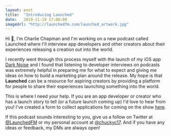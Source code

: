 ```yaml
---
layout: post
title:  "Introducing Launched"
date:   2019-11-19 17:00:00
imageUrl: "http://launchedfm.com/launched_artwork.jpg"
---
```


Hi 👋, I'm Charlie Chapman and I'm working on a new podcast called Launched where I'll interview app developers and other creators about their experiences releasing a creation out into the world.

<!-- excerpt-end -->

I recently went through this process myself with the launch of my iOS app [Dark Noise](https://darknoise.app/) and I found that listening to developer interviews on podcasts was extremely helpful in preparing me for what to expect and giving me ideas on how to build a marketing plan around the release.  My hope is that **Launched** can be a resource for aspiring creators by providing a platform for people to share their experiences launching something into the world.

This is where I need your help. If you are an app developer or creator who has a launch story to tell (or a future launch coming up) I'd love to hear from you!  I've created a form to collect applications for coming on the show [here](https://docs.google.com/forms/d/e/1FAIpQLSfxduoOnjnF_qE6PpnEGdKewWHvB3YDl0gv3WAxAJ4HDVq8Bg/viewform).

If this podcast sounds interesting to you, give us a follow on Twitter at [@LaunchedFM](https://twitter.com/launchedfm) or my personal account at [@chuckyc17](https://twitter.com/chuckyc17).  And if you have any ideas or feedback, my DMs are always open!